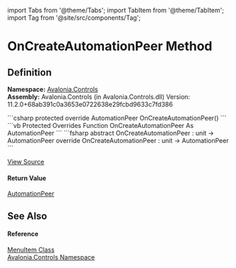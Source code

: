 import Tabs from '@theme/Tabs'; 
import TabItem from '@theme/TabItem'; 
import Tag from '@site/src/components/Tag'; 

# OnCreateAutomationPeer Method




## Definition
**Namespace:** <a href="N_Avalonia_Controls">Avalonia.Controls</a>  
**Assembly:** Avalonia.Controls (in Avalonia.Controls.dll) Version: 11.2.0+68ab391c0a3653e0722638e29fcbd9633c7fd386

<Tabs groupId="api-code-preview">
<TabItem value="csharp" label="C#">
```csharp
protected override AutomationPeer OnCreateAutomationPeer()
```
</TabItem>
<TabItem value="vb" label="VB">
```vb
Protected Overrides Function OnCreateAutomationPeer As AutomationPeer
```
</TabItem>
<TabItem value="fsharp" label="F#">
```fsharp
abstract OnCreateAutomationPeer : unit -> AutomationPeer 
override OnCreateAutomationPeer : unit -> AutomationPeer 
```
</TabItem>
</Tabs>



<a href="https://github.com/AvaloniaUI/Avalonia/tree/master/srcAvalonia.Controls/MenuItem.cs#L548" title="View the source code">View Source</a>



#### Return Value
<a href="T_Avalonia_Automation_Peers_AutomationPeer">AutomationPeer</a>

## See Also


#### Reference
<a href="T_Avalonia_Controls_MenuItem">MenuItem Class</a>  
<a href="N_Avalonia_Controls">Avalonia.Controls Namespace</a>  
